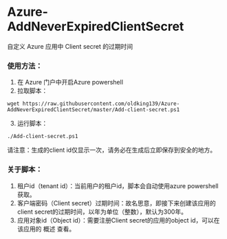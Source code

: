 # Azure-AddNeverExpiredClientSecret
自定义 Azure 应用中 Client secret 的过期时间

### 使用方法：
1) 在 Azure 门户中开启Azure powershell
2) 拉取脚本：
```
wget https://raw.githubusercontent.com/oldking139/Azure-AddNeverExpiredClientSecret/master/Add-client-secret.ps1
```
3) 运行脚本：
```
./Add-client-secret.ps1
```
请注意：生成的client id仅显示一次，请务必在生成后立即保存到安全的地方。

### 关于脚本：
1) 租户id（tenant id）：当前用户的租户id，脚本会自动使用azure powershell获取。
2) 客户端密码（Client secret）过期时间：故名思意，即接下来创建该应用的client secret的过期时间，以年为单位（整数），默认为300年。
3) 应用对象id（Object id）：需要注册Client secret的应用的object id，可以在该应用的 概述 查看。
